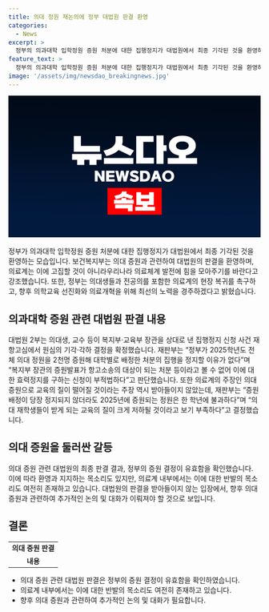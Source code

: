 ```yaml
---
title: 의대 정원 재논의에 정부 대법원 판결 환영
categories:
  - News
excerpt: >
  정부의 의과대학 입학정원 증원 처분에 대한 집행정지가 대법원에서 최종 기각된 것을 환영하는 보건복지부의 입장을 전합니다. 대법원은 의대 증원 관련 신청인들의 집행정지 신청을 기각하며, 복지부 장관의 증원발표를 부적법하다고 판단했습니다. 또한 의료계의 주장을 받아들이지 않으며, 증원으로 인한 교육의 질 저하를 부정하고, 정부는 의대생 및 전공의의 현장 복귀를 촉구하며 의료체계 발전을 약속했습니다.
feature_text: >
  정부의 의과대학 입학정원 증원 처분에 대한 집행정지가 대법원에서 최종 기각된 것을 환영하는 보건복지부의 입장을 전합니다. 대법원은 의대 증원 관련 신청인들의 집행정지 신청을 기각하며, 복지부 장관의 증원발표를 부적법하다고 판단했습니다. 또한 의료계의 주장을 받아들이지 않으며, 증원으로 인한 교육의 질 저하를 부정하고, 정부는 의대생 및 전공의의 현장 복귀를 촉구하며 의료체계 발전을 약속했습니다.
image: '/assets/img/newsdao_breakingnews.jpg'
---
```


<p><img src="/assets/img/newsdao_breakingnews.jpg" alt="firstkoreanews 속보" /></p>

<p data-ke-size="size16">정부가 의과대학 입학정원 증원 처분에 대한 집행정지가 대법원에서 최종 기각된 것을 환영하는 모습입니다. 보건복지부는 의대 증원과 관련하여 대법원의 판결을 환영하며, 의료계는 이에 고집할 것이 아니라우리나라 의료체계 발전에 힘을 모아주기를 바란다고 강조했습니다. 또한, 정부는 의대생들과 전공의를 포함한 의료계의 현장 복귀를 촉구하고, 향후 의학교육 선진화와 의료개혁을 위해 최선의 노력을 경주하겠다고 밝혔습니다.</p>

<h2 data-ke-size="size26">의과대학 증원 관련 대법원 판결 내용</h2>

<p data-ke-size="size16">대법원 2부는 의대생, 교수 등이 복지부·교육부 장관을 상대로 낸 집행정지 신청 사건 재항고심에서 원심의 기각·각하 결정을 확정했습니다. 재판부는 “정부가 2025학년도 전체 의대 정원을 2천명 증원해 대학별로 배정한 처분의 집행을 정지할 이유가 없다”며 “복지부 장관의 증원발표가 항고소송의 대상이 되는 처분 등이라고 볼 수 없어 이에 대한 효력정지를 구하는 신청이 부적법하다”고 판단했습니다. 또한 의료계의 주장인 의대 증원으로 교육의 질이 떨어질 것이라는 주장 역시 받아들이지 않았는데, 재판부는 “증원배정이 당장 정지되지 않더라도 2025년에 증원되는 정원은 한 학년에 불과하다”며 “의대 재학생들이 받게 되는 교육의 질이 크게 저하될 것이라고 보기 부족하다”고 결정했습니다.</p>

<h2 data-ke-size="size26">의대 증원을 둘러싼 갈등</h2>

<p data-ke-size="size16">의대 증원 관련 대법원의 최종 판결 결과, 정부의 증원 결정이 유효함을 확인했습니다. 이에 따라 환영과 지지하는 목소리도 있지만, 의료계 내부에서는 이에 대한 반발의 목소리도 여전히 존재하고 있습니다. 대법원의 판결을 받아들이지 않는 입장에서, 향후 의대 증원과 관련하여 추가적인 논의 및 대화가 이뤄져야 할 것으로 보입니다.</p>

<h2 data-ke-size="size26">결론</h2>

<table>
    <tbody>
        <tr>
            <td style="text-align: center; height: 17px;"><b>의대 증원 판결</b></td>
        </tr>
        <tr>
            <td style="text-align: center; height: 17px;"><b>내용</b></td>
        </tr>
    </tbody>
</table>

<ul>
    <li>의대 증원 관련 대법원 판결은 정부의 증원 결정이 유효함을 확인하였습니다.</li>
    <li>의료계 내부에서는 이에 대한 반발의 목소리도 여전히 존재하고 있습니다.</li>
    <li>향후 의대 증원과 관련하여 추가적인 논의 및 대화가 필요합니다.</li>
</ul>

<p data-ke-size="size16">&nbsp;</p>

